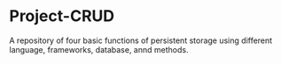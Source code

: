 # Project-CRUD
A repository of four basic functions of persistent storage using different language, frameworks, database, annd methods.
